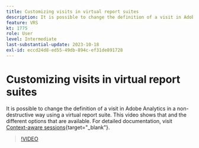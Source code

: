 ```yaml
---
title: Customizing visits in virtual report suites
description: It is possible to change the definition of a visit in Adobe Analytics in a non-destructive way using a virtual report suite. This video shows that and the different options that are available.
feature: VRS
kt: 1775
role: User
level: Intermediate
last-substantial-update: 2023-10-18
exl-id: eccd24d8-ed55-49db-894c-ef31de891728
---
```

# Customizing visits in virtual report suites

It is possible to change the definition of a visit in Adobe Analytics in a non-destructive way using a virtual report suite. This video shows that and the different options that are available. For detailed documentation, visit [Context-aware sessions](https://experienceleague.adobe.com/docs/analytics/components/virtual-report-suites/vrs-mobile-visit-processing.html){target="_blank"}.

>[!VIDEO](https://video.tv.adobe.com/v/23545/?quality=12&learn=on)
